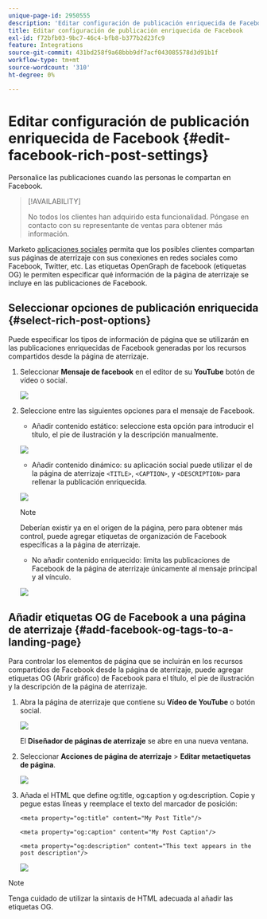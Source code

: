 ```yaml
---
unique-page-id: 2950555
description: 'Editar configuración de publicación enriquecida de Facebook: documentos de Marketo: documentación del producto'
title: Editar configuración de publicación enriquecida de Facebook
exl-id: f72bfb03-9bc7-46c4-bfb8-b377b2d23fc9
feature: Integrations
source-git-commit: 431bd258f9a68bbb9df7acf043085578d3d91b1f
workflow-type: tm+mt
source-wordcount: '310'
ht-degree: 0%

---
```


# Editar configuración de publicación enriquecida de Facebook {#edit-facebook-rich-post-settings}

Personalice las publicaciones cuando las personas le compartan en Facebook.

>[!AVAILABILITY]
>
>No todos los clientes han adquirido esta funcionalidad. Póngase en contacto con su representante de ventas para obtener más información.

Marketo [aplicaciones sociales](/help/marketo/product-docs/demand-generation/social/social-functions/add-a-social-button-on-a-landing-page.md) permita que los posibles clientes compartan sus páginas de aterrizaje con sus conexiones en redes sociales como Facebook, Twitter, etc. Las etiquetas OpenGraph de facebook (etiquetas OG) le permiten especificar qué información de la página de aterrizaje se incluye en las publicaciones de Facebook.

## Seleccionar opciones de publicación enriquecida {#select-rich-post-options}

Puede especificar los tipos de información de página que se utilizarán en las publicaciones enriquecidas de Facebook generadas por los recursos compartidos desde la página de aterrizaje.

1. Seleccionar **Mensaje de facebook** en el editor de su **YouTube** botón de vídeo o social.

   ![](assets/image2014-9-22-16-3a47-3a21.png)

1. Seleccione entre las siguientes opciones para el mensaje de Facebook.

   * Añadir contenido estático: seleccione esta opción para introducir el título, el pie de ilustración y la descripción manualmente.

   ![](assets/image2014-9-22-16-3a48-3a0.png)

   * Añadir contenido dinámico: su aplicación social puede utilizar el de la página de aterrizaje `<TITLE>`, `<CAPTION>`, y `<DESCRIPTION>` para rellenar la publicación enriquecida.

   ![](assets/image2014-9-22-16-3a48-3a9.png)

   >[!NOTE]
   >
   >Deberían existir ya en el origen de la página, pero para obtener más control, puede agregar etiquetas de organización de Facebook específicas a la página de aterrizaje.

   * No añadir contenido enriquecido: limita las publicaciones de Facebook de la página de aterrizaje únicamente al mensaje principal y al vínculo.

   ![](assets/image2014-9-22-16-3a48-3a18.png)

## Añadir etiquetas OG de Facebook a una página de aterrizaje {#add-facebook-og-tags-to-a-landing-page}

Para controlar los elementos de página que se incluirán en los recursos compartidos de Facebook desde la página de aterrizaje, puede agregar etiquetas OG (Abrir gráfico) de Facebook para el título, el pie de ilustración y la descripción de la página de aterrizaje.

1. Abra la página de aterrizaje que contiene su **Vídeo de YouTube** o botón social.

   ![](assets/image2014-9-22-16-3a51-3a28.png)

   El **Diseñador de páginas de aterrizaje** se abre en una nueva ventana.

1. Seleccionar **Acciones de página de aterrizaje** > **Editar metaetiquetas de página**.

   ![](assets/image2014-9-22-16-3a51-3a36.png)

1. Añada el HTML que define og:title, og:caption y og:description. Copie y pegue estas líneas y reemplace el texto del marcador de posición:

   `<meta property="og:title" content="My Post Title"/>`

   `<meta property="og:caption" content="My Post Caption"/>`

   `<meta property="og:description" content="This text appears in the post description"/>`

   ![](assets/image2014-9-22-16-3a52-3a8.png)

>[!NOTE]
>
>Tenga cuidado de utilizar la sintaxis de HTML adecuada al añadir las etiquetas OG.
